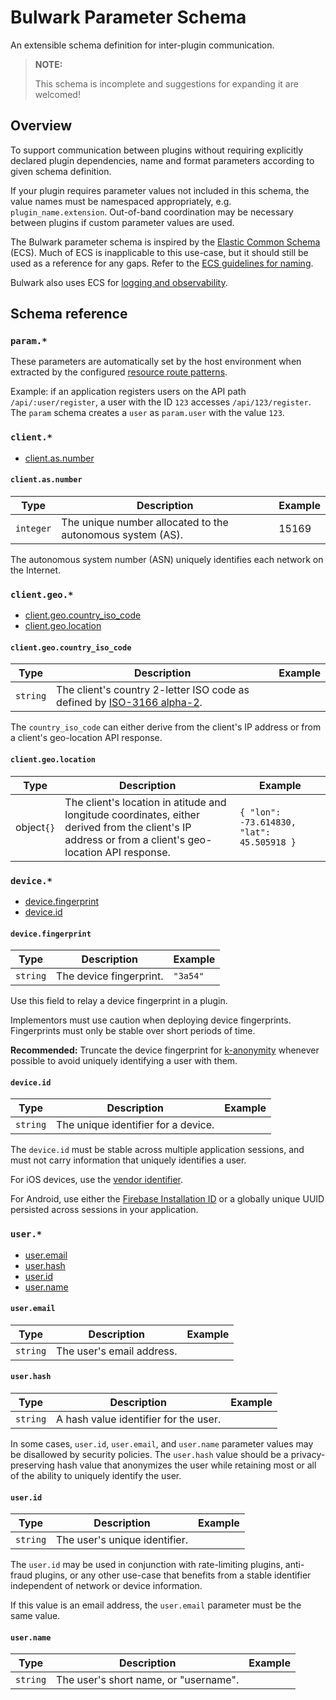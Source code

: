 # Bulwark Parameter Schema

An extensible schema definition for inter-plugin communication.

> **NOTE:**
>
> This schema is incomplete and suggestions for expanding it are welcomed!

## Overview

To support communication between plugins without requiring explicitly declared plugin dependencies, name and format parameters according to given schema definition.

If your plugin requires parameter values not included in this schema, the value names must be namespaced appropriately, e.g. `plugin_name.extension`. Out-of-band coordination may be necessary between plugins if custom parameter values are used.

The Bulwark parameter schema is inspired by the [Elastic Common Schema](https://www.elastic.co/guide/en/ecs/current/ecs-reference.html) (ECS). Much of ECS is inapplicable to this use-case, but it should still be used as a reference for any gaps. Refer to the [ECS guidelines for naming](https://www.elastic.co/guide/en/ecs/current/ecs-guidelines.html#\_guidelines\_for\_field\_names).

Bulwark also uses ECS for [logging and observability](../ops/observability.md).

## Schema reference

### `param.*`

These parameters are automatically set by the host environment when extracted by the configured [resource route patterns](../ops/configuration.md#route).

Example: if an application registers users on the API path `/api/:user/register`, a user with the ID `123` accesses `/api/123/register`. The `param` schema creates a `user` as `param.user` with the value `123`.

### `client.*`

* [client.as.number](#clientasnumber)

#### `client.as.number`

| Type      | Description | Example |
| --------- | ----------- | ------- |
| `integer` | The unique number allocated to the autonomous system (AS). | 15169 |

The autonomous system number (ASN) uniquely identifies each network on the Internet.

### `client.geo.*`

* [client.geo.country_iso_code](#clientgeocountry_iso_code)
* [client.geo.location](#clientgeolocation)

#### `client.geo.country_iso_code`

| Type      | Description | Example |
| --------- | ----------- | ------- |
| `string` | The client's country 2-letter ISO code as defined by [ISO-3166 alpha-2](https://en.wikipedia.org/wiki/ISO_3166-1_alpha-2). | |

The `country_iso_code` can either derive from the client's IP address or from a client's geo-location API response.

#### `client.geo.location`

| Type      | Description | Example |
| --------- | ----------- | ------- |
| object`{}` | The client's location in atitude and longitude coordinates, either derived from the client's IP address or from a client's geo-location API response. | `{ "lon": -73.614830, "lat": 45.505918 }` |

### `device.*`

* [device.fingerprint](#devicefingerprint)
* [device.id](#deviceid)

#### `device.fingerprint`

| Type      | Description | Example |
| --------- | ----------- | ------- |
| `string` | The device fingerprint. | `"3a54"` |

Use this field to relay a device fingerprint in a plugin.

Implementors must use caution when deploying device fingerprints. Fingerprints must only be stable over short periods of time.

**Recommended:** Truncate the device fingerprint for [k-anonymity](https://en.wikipedia.org/wiki/K-anonymity) whenever possible to avoid uniquely identifying a user with them.

#### `device.id`

| Type      | Description | Example |
| --------- | ----------- | ------- |
| `string` | The unique identifier for a device. | |

The `device.id` must be stable across multiple application sessions, and must not carry information that uniquely identifies a user.

For iOS devices, use the [vendor identifier](https://developer.apple.com/documentation/uikit/uidevice/1620059-identifierforvendor).

For Android, use either the [Firebase Installation ID](https://firebase.google.com/docs/projects/manage-installations) or a globally unique UUID persisted across sessions in your application.

### `user.*`

* [user.email](#useremail)
* [user.hash](#userhash)
* [user.id](#userid)
* [user.name](#username)

#### `user.email`

| Type      | Description | Example |
| --------- | ----------- | ------- |
| `string` | The user's email address. | |

#### `user.hash`

| Type      | Description | Example |
| --------- | ----------- | ------- |
| `string` | A hash value identifier for the user. | |

In some cases, `user.id`, `user.email`, and `user.name` parameter values may be disallowed by security policies. The `user.hash` value should be a privacy-preserving hash value that anonymizes the user while retaining most or all of the ability to uniquely identify the user.

#### `user.id`

| Type      | Description | Example |
| --------- | ----------- | ------- |
| `string` | The user's unique identifier. | |

The `user.id` may be used in conjunction with rate-limiting plugins, anti-fraud plugins, or any other use-case that benefits from a stable identifier independent of network or device information.

If this value is an email address, the `user.email` parameter must be the same value.

#### `user.name`

| Type      | Description | Example |
| --------- | ----------- | ------- |
| `string` | The user's short name, or "username". | |
